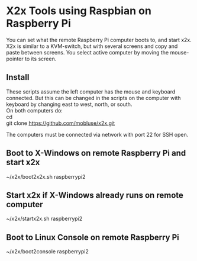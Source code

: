 # X2x Tools using Raspbian on Raspberry Pi
You can set what the remote Raspberry Pi computer boots to, and start x2x. X2x is similar to a KVM-switch,
but with several screens and copy and paste between screens. You select active computer by moving the 
mouse-pointer to its screen.

## Install
These scripts assume the left computer has the mouse and keyboard connected. But this can be changed in 
the scripts on the computer with keyboard by changing east to west, north, or south.  
On both computers do:  
cd  
git clone https://github.com/mobluse/x2x.git  

The computers must be connected via network with port 22 for SSH open.

## Boot to X-Windows on remote Raspberry Pi and start x2x
~/x2x/boot2x2x.sh raspberrypi2

## Start x2x if X-Windows already runs on remote computer
~/x2x/startx2x.sh raspberrypi2

## Boot to Linux Console on remote Raspberry Pi
~/x2x/boot2console raspberrypi2
